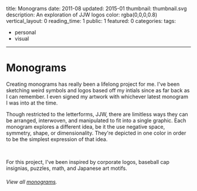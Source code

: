 title: Monograms
date: 2011-08
updated: 2015-01
thumbnail: thumbnail.svg
description: An exploration of JJW logos
color: rgba(0,0,0,0.8)
vertical_layout: 0
reading_time: 1
public: 1
featured: 0
categories:
tags:
- personal
- visual
---

# Monograms

<span class="lead-in">Creating monograms</span> has really been a lifelong project for me. I've been sketching weird symbols and logos based off my intials since as far back as I can remember. I even signed my artwork with whichever latest monogram I was into at the time.

Though restricted to the letterforms, JJW, there are limitless ways they can be arranged, interwoven, and manipulated to fit into a single graphic. Each monogram explores a different idea, be it the use negative space, symmetry, shape, or dimensionality. They're depicted in one color in order to be the simplest expression of that idea.

<img class="faded" src="2015--2.svg" alt="">
<img class="faded" src="2014--5.svg" alt="">
<img class="faded" src="2014--2.svg" alt="">
<img class="faded" src="2011--16.svg" alt="">
<img class="faded" src="2011--9.svg" alt="">

For this project, I've been inspired by corporate logos, baseball cap insignias, puzzles, math, and Japanese art motifs.

###### View all [monograms](http://monograms.justinjaywang.com).

